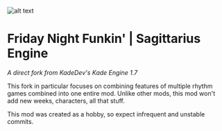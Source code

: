 ![alt text](https://pbs.twimg.com/media/E9jJKOxVcAEPcAZ?format=jpg&name=medium "Scuffed logo art")
# Friday Night Funkin' | Sagittarius Engine
*A direct fork from KadeDev's Kade Engine 1.7*

This fork in particular focuses on combining features of multiple rhythm games combined into one entire mod.
Unlike other mods, this mod won't add new weeks, characters, all that stuff.

This mod was created as a hobby, so expect infrequent and unstable commits.
